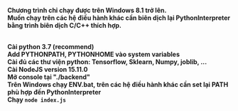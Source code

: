 **Chương trình chỉ chạy được trên Windows 8.1 trở lên. <br>
Muốn chạy trên các hệ điều hành khác cần biên dịch lại PythonInterpreter bằng trình biên dịch C/C++ thích hợp.** <br><br>

**Cài python 3.7 (recommend) <br>
Add PYTHONPATH, PYTHONHOME vào system variables <br>
Cài đủ các thư viện python: Tensorflow, Sklearn, Numpy, joblib, ... <br>
Cài NodeJS version 15.11.0 <br>
Mở console tại "./backend" <br>
Trên Windows chạy ENV.bat, trên các hệ điều hành khác cần set lại PATH phù hợp đến PythonInterpreter <br>
Chạy `node index.js`**<br>
<br>
<br>
<br>
